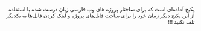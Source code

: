 <p dir="rtl">
   پکیج آماده‌ای است که برای ساختار پروژه های وب فارسی زبان درست شده با استفاده از این پکیج دیگر زمان خود را برای ساخت فایل‌های پروژه و لینک کردن فایل‌ها به یکدیگر تلف نکنید !!!
</p>
